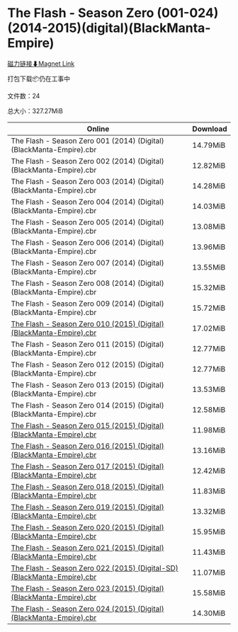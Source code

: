 # The Flash - Season Zero (001-024)(2014-2015)(digital)(BlackManta-Empire)

[磁力链接⬇Magnet Link](magnet:?xt=urn:btih:2dcfe4650dd4a7109e8bfa8dd6424ece67de2b3c&dn=The%20Flash%20-%20Season%20Zero%20%28001-024%29%282014-2015%29%28digital%29%28BlackManta-Empire%29)

打包下载📦仍在工事中

文件数：24

总大小：327.27MiB

Online | Download
--- | ---
The Flash - Season Zero 001 (2014) (Digital) (BlackManta-Empire).cbr | 14.79MiB
The Flash - Season Zero 002 (2014) (Digital) (BlackManta-Empire).cbr | 12.82MiB
The Flash - Season Zero 003 (2014) (Digital) (BlackManta-Empire).cbr | 14.28MiB
The Flash - Season Zero 004 (2014) (Digital) (BlackManta-Empire).cbr | 14.03MiB
The Flash - Season Zero 005 (2014) (Digital) (BlackManta-Empire).cbr | 13.08MiB
The Flash - Season Zero 006 (2014) (Digital) (BlackManta-Empire).cbr | 13.96MiB
The Flash - Season Zero 007 (2014) (Digital) (BlackManta-Empire).cbr | 13.55MiB
The Flash - Season Zero 008 (2014) (Digital) (BlackManta-Empire).cbr | 15.32MiB
The Flash - Season Zero 009 (2014) (Digital) (BlackManta-Empire).cbr | 15.72MiB
[The Flash - Season Zero 010 (2015) (Digital) (BlackManta-Empire).cbr](https://github.com/alicewish/markdown/blob/master/comic/Flash-Season-Zero-010-2015-Digital-BlackManta-Empire-cbr.md) | 17.02MiB
The Flash - Season Zero 011 (2015) (Digital) (BlackManta-Empire).cbr | 12.77MiB
The Flash - Season Zero 012 (2015) (Digital) (BlackManta-Empire).cbr | 12.77MiB
The Flash - Season Zero 013 (2015) (Digital) (BlackManta-Empire).cbr | 13.53MiB
The Flash - Season Zero 014 (2015) (Digital) (BlackManta-Empire).cbr | 12.58MiB
[The Flash - Season Zero 015 (2015) (Digital) (BlackManta-Empire).cbr](https://github.com/alicewish/markdown/blob/master/comic/Flash-Season-Zero-015-2015-Digital-BlackManta-Empire-cbr.md) | 11.98MiB
[The Flash - Season Zero 016 (2015) (Digital) (BlackManta-Empire).cbr](https://github.com/alicewish/markdown/blob/master/comic/Flash-Season-Zero-016-2015-Digital-BlackManta-Empire-cbr.md) | 13.16MiB
[The Flash - Season Zero 017 (2015) (Digital)(BlackManta-Empire).cbr](https://github.com/alicewish/markdown/blob/master/comic/Flash-Season-Zero-017-2015-Digital-BlackManta-Empire-cbr.md) | 12.42MiB
[The Flash - Season Zero 018 (2015) (Digital) (BlackManta-Empire).cbr](https://github.com/alicewish/markdown/blob/master/comic/Flash-Season-Zero-018-2015-Digital-BlackManta-Empire-cbr.md) | 11.83MiB
[The Flash - Season Zero 019 (2015) (Digital) (BlackManta-Empire).cbr](https://github.com/alicewish/markdown/blob/master/comic/Flash-Season-Zero-019-2015-Digital-BlackManta-Empire-cbr.md) | 13.32MiB
[The Flash - Season Zero 020 (2015) (Digital) (BlackManta-Empire).cbr](https://github.com/alicewish/markdown/blob/master/comic/Flash-Season-Zero-020-2015-Digital-BlackManta-Empire-cbr.md) | 15.95MiB
[The Flash - Season Zero 021 (2015) (Digital) (BlackManta-Empire).cbr](https://github.com/alicewish/markdown/blob/master/comic/Flash-Season-Zero-021-2015-Digital-BlackManta-Empire-cbr.md) | 11.43MiB
[The Flash - Season Zero 022 (2015) (Digital-SD) (BlackManta-Empire).cbr](https://github.com/alicewish/markdown/blob/master/comic/Flash-Season-Zero-022-2015-Digital-SD-BlackManta-Empire-cbr.md) | 11.07MiB
[The Flash - Season Zero 023 (2015) (Digital) (BlackManta-Empire).cbr](https://github.com/alicewish/markdown/blob/master/comic/Flash-Season-Zero-023-2015-Digital-BlackManta-Empire-cbr.md) | 15.58MiB
[The Flash - Season Zero 024 (2015) (Digital) (BlackManta-Empire).cbr](https://github.com/alicewish/markdown/blob/master/comic/Flash-Season-Zero-024-2015-Digital-BlackManta-Empire-cbr.md) | 14.30MiB